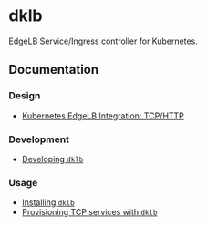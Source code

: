 # dklb

EdgeLB Service/Ingress controller for Kubernetes.

## Documentation

### Design

* [Kubernetes EdgeLB Integration: TCP/HTTP]

### Development

* [Developing `dklb`]

### Usage

* [Installing `dklb`]
* [Provisioning TCP services with `dklb`]

[Kubernetes EdgeLB Integration: TCP/HTTP]: https://docs.google.com/document/d/1GJ69z7Akv92Uacek4eBli4gkzTexJovxftJmpHHKHW4/edit?ts=5be31a72#heading=h.9n3t4u3mgssh
[Developing `dklb`]: docs/development/00-developing.adoc
[Installing `dklb`]: docs/usage/00-installing.adoc
[Provisioning TCP services with `dklb`]: docs/usage/10-provisioning-services.adoc
